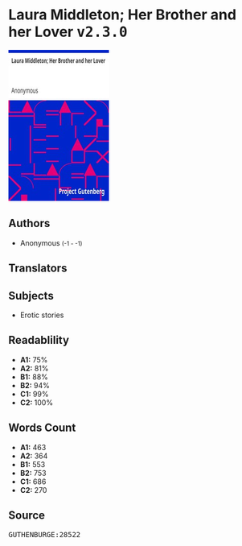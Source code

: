 # Laura Middleton; Her Brother and her Lover <kbd>v2.3.0</kbd>

![](./cover.medium.jpg "")

## Authors


 - Anonymous <small>(-1 - -1)</small>

## Translators



## Subjects


 - Erotic stories

## Readablility


 - **A1:** 75%
 - **A2:** 81%
 - **B1:** 88%
 - **B2:** 94%
 - **C1:** 99%
 - **C2:** 100%

## Words Count


 - **A1:** 463
 - **A2:** 364
 - **B1:** 553
 - **B2:** 753
 - **C1:** 686
 - **C2:** 270

## Source


<kbd>GUTHENBURGE:28522</kbd>
